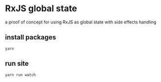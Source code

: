 # RxJS global state
a proof of concept for using RxJS as global state with side effects handling

## install packages
```yarn```

## run site
```yarn run watch```
